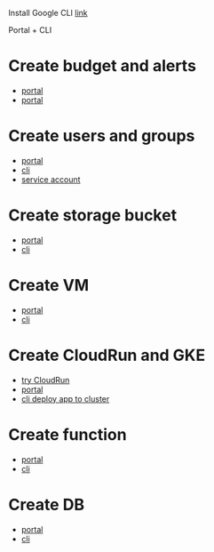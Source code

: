 Install Google CLI [link](https://cloud.google.com/sdk/docs/install)

Portal + CLI

# Create budget and alerts
- [portal](https://cloud.google.com/billing/docs/how-to/budgets)
- [portal](https://cloud.google.com/billing/docs/how-to/budgets-notification-recipients)

# Create users and groups
- [portal](https://www.howtogeek.com/devops/how-to-add-new-users-to-your-google-cloud-platform-projects/)
- [cli]()
- [service account](https://cloud.google.com/iam/docs/creating-managing-service-accounts)

# Create storage bucket
- [portal](https://cloud.google.com/storage/docs/creating-buckets)
- [cli](https://cloud.google.com/storage/docs/creating-buckets#prereq-cli)

# Create VM
- [portal](https://cloud.google.com/compute/docs/instances/create-start-instance#console)
- [cli](https://cloud.google.com/sdk/gcloud/reference/compute/instances/create)

# Create CloudRun and GKE
- [try CloudRun](https://cloud.google.com/run)
- [portal](https://cloud.google.com/kubernetes-engine/docs/how-to/private-clusters#console)
- [cli deploy app to cluster](https://cloud.google.com/kubernetes-engine/docs/deploy-app-cluster)

# Create function
- [portal](https://cloud.google.com/functions/docs/console-quickstart)
- [cli](https://cloud.google.com/functions/docs/create-deploy-gcloud)

# Create DB
- [portal](https://cloud.google.com/sql/docs/mysql/create-manage-databases)
- [cli](https://cloud.google.com/sql/docs/mysql/create-manage-databases#gcloud)